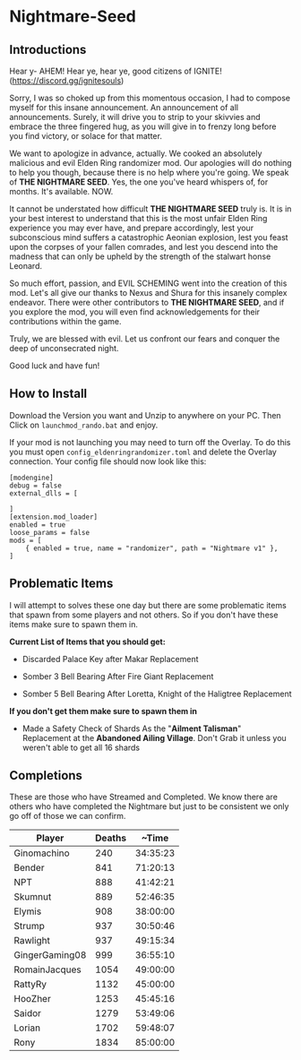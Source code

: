 # Nightmare-Seed

## Introductions
Hear y- AHEM!
Hear ye, hear ye, good citizens of IGNITE! (https://discord.gg/ignitesouls)

Sorry, I was so choked up from this momentous occasion, I had to compose myself for this insane announcement. An announcement of all announcements. Surely, it will drive you to strip to your skivvies and embrace the three fingered hug, as you will give in to frenzy long before you find victory, or solace for that matter.

We want to apologize in advance, actually. We cooked an absolutely malicious and evil Elden Ring randomizer mod. Our apologies will do nothing to help you though, because there is no help where you're going. We speak of **THE NIGHTMARE SEED**. Yes, the one you've heard whispers of, for months. It's available. NOW.

It cannot be understated how difficult **THE NIGHTMARE SEED** truly is. It is in your best interest to understand that this is the most unfair Elden Ring experience you may ever have, and prepare accordingly, lest your subconscious mind suffers a catastrophic Aeonian explosion, lest you feast upon the corpses of your fallen comrades, and lest you descend into the madness that can only be upheld by the strength of the stalwart honse Leonard.

So much effort, passion, and EVIL SCHEMING went into the creation of this mod. Let's all give our thanks to Nexus  and Shura for this insanely complex endeavor. There were other contributors to **THE NIGHTMARE SEED**, and if you explore the mod, you will even find acknowledgements for their contributions within the game.

Truly, we are blessed with evil. Let us confront our fears and conquer the deep of unconsecrated night.

Good luck and have fun!

## How to Install 
Download the Version you want and Unzip to anywhere on your PC. Then Click on `launchmod_rando.bat` and enjoy.

If your mod is not launching you may need to turn off the Overlay.
To do this you must open `config_eldenringrandomizer.toml` and delete the Overlay connection. Your config file should now look like this:

```
[modengine]
debug = false
external_dlls = [
	
]
[extension.mod_loader]
enabled = true
loose_params = false
mods = [
    { enabled = true, name = "randomizer", path = "Nightmare v1" },
]
```

## Problematic Items
I will attempt to solves these one day but there are some problematic items that spawn from some players and not others. So if you don't have these items make sure to spawn them in.

**Current List of Items that you should get:**

- Discarded Palace Key after Makar Replacement

- Somber 3 Bell Bearing After Fire Giant Replacement

- Somber 5 Bell Bearing After Loretta, Knight of the Haligtree Replacement

**If you don't get them make sure to spawn them in**

- Made a Safety Check of Shards As the "**Ailment Talisman**" Replacement at the **Abandoned Ailing Village**. Don't Grab it unless you weren't able to get all 16 shards


## Completions
These are those who have Streamed and Completed. We know there are others who have completed the Nightmare but just to be consistent we only go off of those we can confirm.


| Player         | Deaths | ~Time    |
| -------------- | ------ | -------- |
| Ginomachino    | 240    | 34:35:23 |
| Bender         | 841    | 71:20:13 |
| NPT            | 888    | 41:42:21 |
| Skumnut        | 889    | 52:46:35 |
| Elymis         | 908    | 38:00:00 |
| Strump         | 937    | 30:50:46 |
| Rawlight       | 937    | 49:15:34 |
| GingerGaming08 | 999    | 36:55:10 |
| RomainJacques  | 1054   | 49:00:00 |
| RattyRy        | 1132   | 45:00:00 |
| HooZher        | 1253   | 45:45:16 |
| Saidor         | 1279   | 53:49:06 |
| Lorian         | 1702   | 59:48:07 |
| Rony           | 1834   | 85:00:00 |
